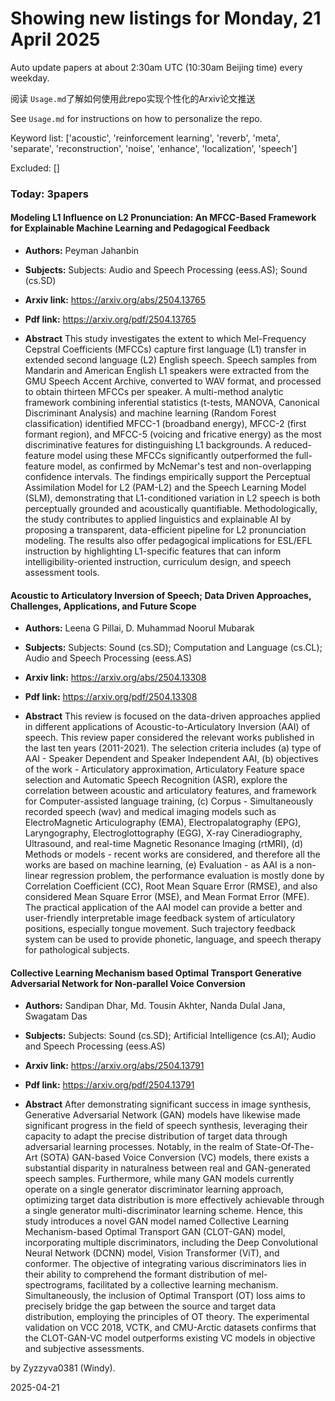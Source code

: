 # Showing new listings for Monday, 21 April 2025
Auto update papers at about 2:30am UTC (10:30am Beijing time) every weekday.


阅读 `Usage.md`了解如何使用此repo实现个性化的Arxiv论文推送

See `Usage.md` for instructions on how to personalize the repo. 


Keyword list: ['acoustic', 'reinforcement learning', 'reverb', 'meta', 'separate', 'reconstruction', 'noise', 'enhance', 'localization', 'speech']


Excluded: []


### Today: 3papers 
#### Modeling L1 Influence on L2 Pronunciation: An MFCC-Based Framework for Explainable Machine Learning and Pedagogical Feedback
 - **Authors:** Peyman Jahanbin
 - **Subjects:** Subjects:
Audio and Speech Processing (eess.AS); Sound (cs.SD)
 - **Arxiv link:** https://arxiv.org/abs/2504.13765

 - **Pdf link:** https://arxiv.org/pdf/2504.13765

 - **Abstract**
 This study investigates the extent to which Mel-Frequency Cepstral Coefficients (MFCCs) capture first language (L1) transfer in extended second language (L2) English speech. Speech samples from Mandarin and American English L1 speakers were extracted from the GMU Speech Accent Archive, converted to WAV format, and processed to obtain thirteen MFCCs per speaker. A multi-method analytic framework combining inferential statistics (t-tests, MANOVA, Canonical Discriminant Analysis) and machine learning (Random Forest classification) identified MFCC-1 (broadband energy), MFCC-2 (first formant region), and MFCC-5 (voicing and fricative energy) as the most discriminative features for distinguishing L1 backgrounds. A reduced-feature model using these MFCCs significantly outperformed the full-feature model, as confirmed by McNemar's test and non-overlapping confidence intervals. The findings empirically support the Perceptual Assimilation Model for L2 (PAM-L2) and the Speech Learning Model (SLM), demonstrating that L1-conditioned variation in L2 speech is both perceptually grounded and acoustically quantifiable. Methodologically, the study contributes to applied linguistics and explainable AI by proposing a transparent, data-efficient pipeline for L2 pronunciation modeling. The results also offer pedagogical implications for ESL/EFL instruction by highlighting L1-specific features that can inform intelligibility-oriented instruction, curriculum design, and speech assessment tools.
#### Acoustic to Articulatory Inversion of Speech; Data Driven Approaches, Challenges, Applications, and Future Scope
 - **Authors:** Leena G Pillai, D. Muhammad Noorul Mubarak
 - **Subjects:** Subjects:
Sound (cs.SD); Computation and Language (cs.CL); Audio and Speech Processing (eess.AS)
 - **Arxiv link:** https://arxiv.org/abs/2504.13308

 - **Pdf link:** https://arxiv.org/pdf/2504.13308

 - **Abstract**
 This review is focused on the data-driven approaches applied in different applications of Acoustic-to-Articulatory Inversion (AAI) of speech. This review paper considered the relevant works published in the last ten years (2011-2021). The selection criteria includes (a) type of AAI - Speaker Dependent and Speaker Independent AAI, (b) objectives of the work - Articulatory approximation, Articulatory Feature space selection and Automatic Speech Recognition (ASR), explore the correlation between acoustic and articulatory features, and framework for Computer-assisted language training, (c) Corpus - Simultaneously recorded speech (wav) and medical imaging models such as ElectroMagnetic Articulography (EMA), Electropalatography (EPG), Laryngography, Electroglottography (EGG), X-ray Cineradiography, Ultrasound, and real-time Magnetic Resonance Imaging (rtMRI), (d) Methods or models - recent works are considered, and therefore all the works are based on machine learning, (e) Evaluation - as AAI is a non-linear regression problem, the performance evaluation is mostly done by Correlation Coefficient (CC), Root Mean Square Error (RMSE), and also considered Mean Square Error (MSE), and Mean Format Error (MFE). The practical application of the AAI model can provide a better and user-friendly interpretable image feedback system of articulatory positions, especially tongue movement. Such trajectory feedback system can be used to provide phonetic, language, and speech therapy for pathological subjects.
#### Collective Learning Mechanism based Optimal Transport Generative Adversarial Network for Non-parallel Voice Conversion
 - **Authors:** Sandipan Dhar, Md. Tousin Akhter, Nanda Dulal Jana, Swagatam Das
 - **Subjects:** Subjects:
Sound (cs.SD); Artificial Intelligence (cs.AI); Audio and Speech Processing (eess.AS)
 - **Arxiv link:** https://arxiv.org/abs/2504.13791

 - **Pdf link:** https://arxiv.org/pdf/2504.13791

 - **Abstract**
 After demonstrating significant success in image synthesis, Generative Adversarial Network (GAN) models have likewise made significant progress in the field of speech synthesis, leveraging their capacity to adapt the precise distribution of target data through adversarial learning processes. Notably, in the realm of State-Of-The-Art (SOTA) GAN-based Voice Conversion (VC) models, there exists a substantial disparity in naturalness between real and GAN-generated speech samples. Furthermore, while many GAN models currently operate on a single generator discriminator learning approach, optimizing target data distribution is more effectively achievable through a single generator multi-discriminator learning scheme. Hence, this study introduces a novel GAN model named Collective Learning Mechanism-based Optimal Transport GAN (CLOT-GAN) model, incorporating multiple discriminators, including the Deep Convolutional Neural Network (DCNN) model, Vision Transformer (ViT), and conformer. The objective of integrating various discriminators lies in their ability to comprehend the formant distribution of mel-spectrograms, facilitated by a collective learning mechanism. Simultaneously, the inclusion of Optimal Transport (OT) loss aims to precisely bridge the gap between the source and target data distribution, employing the principles of OT theory. The experimental validation on VCC 2018, VCTK, and CMU-Arctic datasets confirms that the CLOT-GAN-VC model outperforms existing VC models in objective and subjective assessments.


by Zyzzyva0381 (Windy). 


2025-04-21
